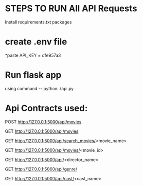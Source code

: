 # STEPS TO RUN All API Requests


Install requirements.txt packages


# create .env file
*paste API_KEY = dfe957a3

# Run flask app
using command 
-- python .\api.py

# Api Contracts used:

POST
http://127.0.0.1:5000/api/movies

GET
http://127.0.0.1:5000/api/movies

GET 
http://127.0.0.1:5000/api/search_movies/<movie_name>

GET
http://127.0.0.1:5000/api/movies/<movie_id>

GET 
http://127.0.0.1:5000/api/<director_name>

GET 
http://127.0.0.1:5000/api/genre/<genre>

GET 
http://127.0.0.1:5000/api/cast/<cast_name>